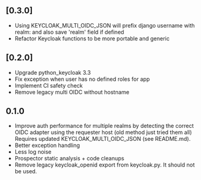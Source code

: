 ## [0.3.0]
- Using KEYCLOAK_MULTI_OIDC_JSON will prefix django username with realm: and also save 'realm' field if defined
- Refactor Keycloak functions to be more portable and generic

## [0.2.0]
- Upgrade python_keycloak 3.3
- Fix exception when user has no defined roles for app
- Implement CI safety check
- Remove legacy multi OIDC without hostname

## 0.1.0
- Improve auth performance for multiple realms by detecting the correct OIDC adapter using the requester host (old method just tried them all) Requires updated KEYCLOAK_MULTI_OIDC_JSON (see README.md).
- Better exception handling
- Less log noise
- Prospector static analysis + code cleanups
- Remove legacy keycloak_openid export from keycloak.py. It should not be used.